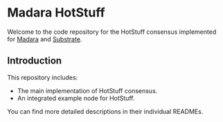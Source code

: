 # Madara HotStuff 
Welcome to the code repository for the HotStuff consensus implemented for [Madara](https://github.com/keep-starknet-strange/madara) and [Substrate](https://github.com/paritytech/polkadot-sdk).

## Introduction
This repository includes:
- The main implementation of HotStuff consensus.
- An integrated example node for HotStuff.
  
You can find more detailed descriptions in their individual READMEs.